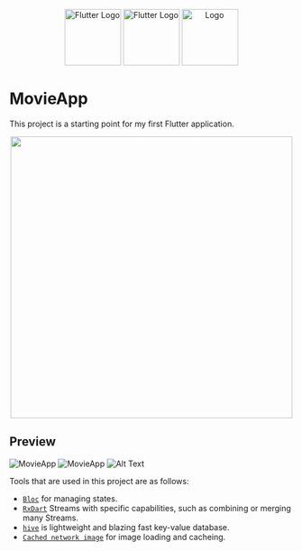 <p align="center">
  <a href="https://dart.dev/" target="blank"><img src="https://github.com/ulugbek1060/MovineApp/blob/main/preview/dart_logo.png" width="100" alt="Flutter Logo" /></a>
 <a href="https://flutter.dev/" target="blank"><img src="https://github.com/ulugbek1060/MovineApp/blob/main/preview/flutter%20_logo.png" width="100" alt="Flutter Logo" /></a>
   <a href="https://github.com/ulugbek1060/MovineApp" target="blank"><img src="https://github.com/ulugbek1060/MovineApp/blob/main/preview/logo.png" width="100" alt="Logo" /></a>
</p>



# MovieApp
This project is a starting point for my first Flutter application.

<p align="center">
  <img src="https://github.com/ulugbek1060/MovineApp/blob/main/preview/Preview%201.png" width="500" />
</p>

## Preview
![MovieApp](https://github.com/ulugbek1060/MovineApp/blob/main/preview/Preview%202.png)
![MovieApp](https://github.com/ulugbek1060/MovineApp/blob/main/preview/Preview%203.png)
![Alt Text](https://media.giphy.com/media/vFKqnCdLPNOKc/giphy.gif)

Tools that are used in this project are as follows:
* [`Bloc`](https://bloclibrary.dev/#/) for managing states.
* [`RxDart`](https://pub.dev/packages/rxdart) Streams with specific capabilities, such as combining or merging many Streams.
* [`hive`](https://pub.dev/packages/hive) is lightweight and blazing fast key-value database.
* [`Cached network image`](https://pub.dev/packages/cached_network_image) for image loading and cacheing.

